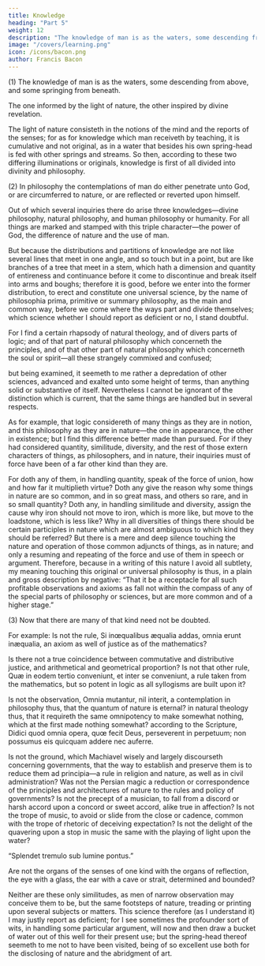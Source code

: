 ```yaml
---
title: Knowledge
heading: "Part 5"
weight: 12
description: "The knowledge of man is as the waters, some descending from above, and some springing from beneath."
image: "/covers/learning.png"
icon: /icons/bacon.png
author: Francis Bacon
---
```



(1) The knowledge of man is as the waters, some descending from above, and some springing from beneath. 

The one informed by the light of nature, the other inspired by divine revelation.  

The light of nature consisteth in the notions of the mind and the reports of the senses; for as for knowledge which man receiveth by teaching, it is cumulative and not original, as in a water that besides his own spring-head is fed with other springs and streams.  So then, according to these two differing illuminations or originals, knowledge is first of all divided into divinity and philosophy.

(2) In philosophy the contemplations of man do either penetrate unto God, or are circumferred to nature, or are reflected or reverted upon himself.  

Out of which several inquiries there do arise three knowledges—divine philosophy, natural philosophy, and human philosophy or humanity.  For all things are marked and stamped with this triple character—the power of God, the difference of nature and the use of man.  

But because the distributions and partitions of knowledge are not like several lines that meet in one angle, and so touch but in a point, but are like branches of a tree that meet in a stem, which hath a dimension and quantity of entireness and continuance before it come to discontinue and break itself into arms and boughs; therefore it is good, before we enter into the former distribution, to erect and constitute one universal science, by the name of philosophia prima, primitive or summary philosophy, as the main and common way, before we come where the ways part and divide themselves; which science whether I should report as deficient or no, I stand doubtful.  

For I find a certain rhapsody of natural theology, and of divers parts of logic; and of that part of natural philosophy which concerneth the principles, and of that other part of natural philosophy which concerneth the soul or spirit—all these strangely commixed and confused; 

but being examined, it seemeth to me rather a depredation of other sciences, advanced and exalted unto some height of terms, than anything solid or substantive of itself.  Nevertheless I cannot be ignorant of the distinction which is current, that the same things are handled but in several respects. 

As for example, that logic considereth of many things as they are in notion, and this philosophy as they are in nature—the one in appearance, the other in existence; but I find this difference better made than pursued.  For if they had considered quantity, similitude, diversity, and the rest of those extern characters of things, as philosophers, and in nature, their inquiries must of force have been of a far other kind than they are.  

For doth any of them, in handling quantity, speak of the force of union, how and how far it multiplieth virtue? Doth any give the reason why some things in nature are so common, and in so great mass, and others so rare, and in so small quantity?  Doth any, in handling similitude and diversity, assign the cause why iron should not move to iron, which is more like, but move to the loadstone, which is less like?  Why in all diversities of things there should be certain participles in nature which are almost ambiguous to which kind they should be referred?  But there is a mere and deep silence touching the nature and operation of those common adjuncts of things, as in nature; and only a resuming and repeating of the force and use of them in speech or argument.  Therefore, because in a writing of this nature I avoid all subtlety, my meaning touching this original or universal philosophy is thus, in a plain and gross description by negative: “That it be a receptacle for all such profitable observations and axioms as fall not within the compass of any of the special parts of philosophy or sciences, but are more common and of a higher stage.”

(3) Now that there are many of that kind need not be doubted.  

For example: Is not the rule, Si inœqualibus æqualia addas, omnia erunt inæqualia, an axiom as well of justice as of the mathematics? 

Is there not a true coincidence between commutative and distributive justice, and arithmetical and geometrical proportion?  Is not that other rule, Quæ in eodem tertio conveniunt, et inter se conveniunt, a rule taken from the mathematics, but so potent in logic as all syllogisms are built upon it? 

Is not the observation, Omnia mutantur, nil interit, a contemplation in philosophy thus, that the quantum of nature is eternal? in natural theology thus, that it requireth the same omnipotency to make somewhat nothing, which at the first made nothing somewhat? according to the Scripture, Didici quod omnia opera, quœ fecit Deus, perseverent in perpetuum; non possumus eis quicquam addere nec auferre.  

Is not the ground, which Machiavel wisely and largely discourseth concerning governments, that the way to establish and preserve them is to reduce them ad principia—a rule in religion and nature, as well as in civil administration?  Was not the Persian magic a reduction or correspondence of the principles and architectures of nature to the rules and policy of governments?  Is not the precept of a musician, to fall from a discord or harsh accord upon a concord or sweet accord, alike true in affection?  Is not the trope of music, to avoid or slide from the close or cadence, common with the trope of rhetoric of deceiving expectation? Is not the delight of the quavering upon a stop in music the same with the playing of light upon the water?

“Splendet tremulo sub lumine pontus.”

Are not the organs of the senses of one kind with the organs of reflection, the eye with a glass, the ear with a cave or strait, determined and bounded?  

Neither are these only similitudes, as men of narrow observation may conceive them to be, but the same footsteps of nature, treading or printing upon several subjects or matters.  This science therefore (as I understand it) I may justly report as deficient; for I see sometimes the profounder sort of wits, in handling some particular argument, will now and then draw a bucket of water out of this well for their present use; but the spring-head thereof seemeth to me not to have been visited, being of so excellent use both for the disclosing of nature and the abridgment of art.
